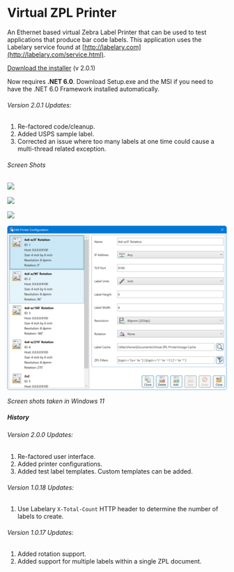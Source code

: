 # Virtual ZPL Printer
An Ethernet based virtual Zebra Label Printer that can be used to test applications that produce bar code labels. This application uses the Labelary service found at [http://labelary.com](http://labelary.com/service.html).

[Download the installer](https://github.com/porrey/Virtual-ZPL-Printer/raw/main/Installer/ZPL%20Virtual%20Printer%20Setup.msi) (v 2.0.1)

Now requires **.NET 6.0**. Download Setup.exe and the MSI if you need to have the .NET 6.0 Framework installed automatically.

###### Version 2.0.1 Updates:
1. Re-factored code/cleanup.
2. Added USPS sample label.
3. Corrected an issue where too many labels at one time could cause a multi-thread related exception.

###### Screen Shots

![](https://github.com/porrey/Virtual-ZPL-Printer/raw/main/Images/VirtualZplPrinter-01.png)

![](https://github.com/porrey/Virtual-ZPL-Printer/raw/main/Images/VirtualZplPrinter-02.png)

![](https://github.com/porrey/Virtual-ZPL-Printer/raw/main/Images/VirtualZplPrinter-03.png)

![](https://github.com/porrey/Virtual-ZPL-Printer/raw/main/Images/VirtualZplPrinter-04.png)

*Screen shots taken in Windows 11*

##### History
###### Version 2.0.0 Updates:
1. Re-factored user interface.
2. Added printer configurations.
3. Added test label templates. Custom templates can be added.
###### Version 1.0.18 Updates:
1. Use Labelary `X-Total-Count` HTTP header to determine the number of labels to create.
###### Version 1.0.17 Updates:
1. Added rotation support.
2. Added support for multiple labels within a single ZPL document.

